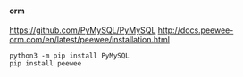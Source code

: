 #### orm
https://github.com/PyMySQL/PyMySQL
http://docs.peewee-orm.com/en/latest/peewee/installation.html

```
python3 -m pip install PyMySQL
pip install peewee
```